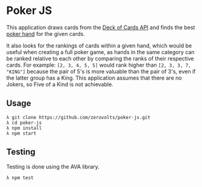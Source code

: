 # Poker JS

This application draws cards from the [Deck of Cards API](https://deckofcardsapi.com/) and finds the best [poker hand](https://en.wikipedia.org/wiki/List_of_poker_hands) for the given cards.

It also looks for the rankings of cards within a given hand, which would be useful when creating a full poker game, as hands in the same category can be ranked relative to each other by comparing the ranks of their respective cards. For example: `[2, 3, 4, 5, 5]` would rank higher than `[2, 3, 3, 7, "KING"]` because the pair of 5's is more valuable than the pair of 3's, even if the latter group has a King. This application assumes that there are no Jokers, so Five of a Kind is not achievable.

## Usage

```console
λ git clone https://github.com/zerovolts/poker-js.git
λ cd poker-js
λ npm install
λ npm start
```

## Testing

Testing is done using the AVA library.

```console
λ npm test
```
